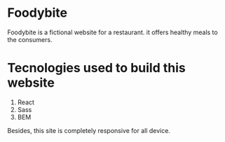 # Foodybite

Foodybite is a fictional website for a restaurant. it offers healthy meals to the consumers.

# Tecnologies used to build this website

1. React
2. Sass
3. BEM

Besides, this site is completely responsive for all device.